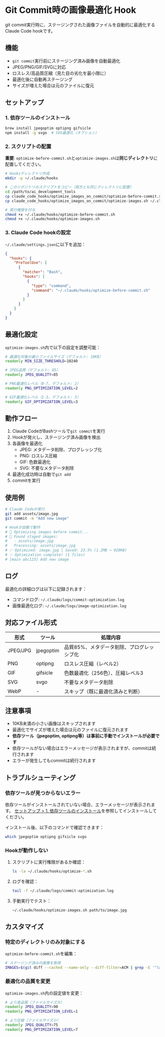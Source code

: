 # Git Commit時の画像最適化 Hook

git commit実行時に、ステージングされた画像ファイルを自動的に最適化するClaude Code hookです。

## 機能

- `git commit`実行前にステージング済み画像を自動最適化
- JPEG/PNG/GIF/SVGに対応
- ロスレス/高品質圧縮（見た目の劣化を最小限に）
- 最適化後に自動再ステージング
- サイズが増えた場合は元のファイルに復元

## セットアップ

### 1. 依存ツールのインストール

```bash
brew install jpegoptim optipng gifsicle
npm install -g svgo  # SVG最適化（オプション）
```

### 2. スクリプトの配置

**重要**: `optimize-before-commit.sh`と`optimize-images.sh`は**同じディレクトリ**に配置してください。

```bash
# Hooksディレクトリ作成
mkdir -p ~/.claude/hooks

# このリポジトリのスクリプトをコピー（両方とも同じディレクトリに配置）
cd /path/to/ai_development_tools
cp claude_code_hooks/optimize_images_on_commit/optimize-before-commit.sh ~/.claude/hooks/
cp claude_code_hooks/optimize_images_on_commit/optimize-images.sh ~/.claude/hooks/

# 実行権限を付与
chmod +x ~/.claude/hooks/optimize-before-commit.sh
chmod +x ~/.claude/hooks/optimize-images.sh
```

### 3. Claude Code hookの設定

`~/.claude/settings.json`に以下を追加：

```json
{
  "hooks": {
    "PreToolUse": [
      {
        "matcher": "Bash",
        "hooks": [
          {
            "type": "command",
            "command": "~/.claude/hooks/optimize-before-commit.sh"
          }
        ]
      }
    ]
  }
}
```

## 最適化設定

`optimize-images.sh`内で以下の設定を調整可能：

```bash
# 最適化対象の最小ファイルサイズ（デフォルト: 10KB）
readonly MIN_SIZE_THRESHOLD=10240

# JPEG品質（デフォルト: 85）
readonly JPEG_QUALITY=85

# PNG最適化レベル（0-7、デフォルト: 2）
readonly PNG_OPTIMIZATION_LEVEL=2

# GIF最適化レベル（1-3、デフォルト: 3）
readonly GIF_OPTIMIZATION_LEVEL=3
```

## 動作フロー

1. Claude CodeがBashツールで`git commit`を実行
2. Hookが発火し、ステージング済み画像を検出
3. 各画像を最適化
   - JPEG: メタデータ削除、プログレッシブ化
   - PNG: ロスレス圧縮
   - GIF: 色数最適化
   - SVG: 不要なメタデータ削除
4. 最適化成功時は自動で`git add`
5. commitを実行

## 使用例

```bash
# Claude Codeが実行
git add assets/image.jpg
git commit -m "Add new image"

# Hookが自動で動作
# 🎨 Optimizing images before commit...
# 📸 Found staged images:
#   - assets/image.jpg
#   Processing: assets/image.jpg
# ✅ Optimized: image.jpg | Saved: 23.5% (1.2MB → 920KB)
# ✨ Optimization complete! (1 files)
# [main abc123] Add new image
```

## ログ

最適化の詳細ログは以下に記録されます：

- コマンドログ: `~/.claude/logs/commit-optimization.log`
- 画像最適化ログ: `~/.claude/logs/image-optimization.log`

## 対応ファイル形式

| 形式 | ツール | 処理内容 |
|------|--------|----------|
| JPEG/JPG | jpegoptim | 品質85%、メタデータ削除、プログレッシブ化 |
| PNG | optipng | ロスレス圧縮（レベル2） |
| GIF | gifsicle | 色数最適化（256色）、圧縮レベル3 |
| SVG | svgo | 不要なメタデータ削除 |
| WebP | - | スキップ（既に最適化済みと判断） |

## 注意事項

- 10KB未満の小さい画像はスキップされます
- 最適化でサイズが増えた場合は元のファイルに復元されます
- **依存ツール（jpegoptim, optipng等）は事前に手動でインストールが必要です**
- 依存ツールがない場合はエラーメッセージが表示されますが、commitは続行されます
- エラーが発生してもcommitは続行されます

## トラブルシューティング

### 依存ツールが見つからないエラー

依存ツールがインストールされていない場合、エラーメッセージが表示されます。
[セットアップ > 1. 依存ツールのインストール](#1-依存ツールのインストール)を参照してインストールしてください。

インストール後、以下のコマンドで確認できます：

```bash
which jpegoptim optipng gifsicle svgo
```

### Hookが動作しない

1. スクリプトに実行権限があるか確認：
   ```bash
   ls -la ~/.claude/hooks/optimize-*.sh
   ```

2. ログを確認：
   ```bash
   tail -f ~/.claude/logs/commit-optimization.log
   ```

3. 手動実行でテスト：
   ```bash
   ~/.claude/hooks/optimize-images.sh path/to/image.jpg
   ```

## カスタマイズ

### 特定のディレクトリのみ対象にする

`optimize-before-commit.sh`を編集：

```bash
# ステージング済みの画像を取得
IMAGES=$(git diff --cached --name-only --diff-filter=ACM | grep -E '^(assets|images)/.*\.(jpg|jpeg|png|gif|svg)$' || true)
```

### 最適化の品質を変更

`optimize-images.sh`内の設定値を変更：

```bash
# より高品質（ファイルサイズ大）
readonly JPEG_QUALITY=90
readonly PNG_OPTIMIZATION_LEVEL=1

# より圧縮（ファイルサイズ小）
readonly JPEG_QUALITY=75
readonly PNG_OPTIMIZATION_LEVEL=7
```
